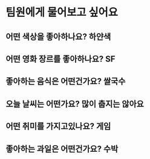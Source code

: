 # 팀원에게 물어보고 싶어요

## 어떤 색상을 좋아하나요? 하얀색
## 어떤 영화 장르를 좋아하나요? SF
## 좋아하는 음식은 어떤건가요? 쌀국수
## 오늘 날씨는 어떤가요? 많이 춥지는 않아요
## 어떤 취미를 가지고있나요? 게임
## 좋아하는 과일은 어떤건가요? 수박
